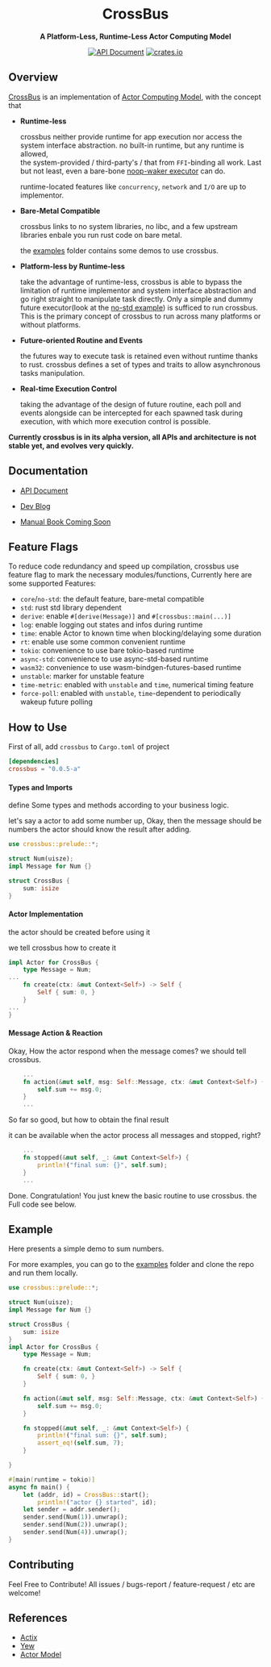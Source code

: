 <div align="center">
  <h1>CrossBus</h1>
  <p>
    <strong>A Platform-Less, Runtime-Less Actor Computing Model</strong>
  </p>

  <p>

[![API Document](https://img.shields.io/docsrs/crossbus/latest)](https://docs.rs/crossbus)
[![crates.io](https://img.shields.io/crates/v/crossbus.svg)](https://crates.io/crates/crossbus)

  </p>
</div>

## Overview
[CrossBus](https://github.com/hominee/crossbus) is an implementation of
[Actor Computing Model](https://en.wikipedia.org/wiki/Actor_model), 
with the concept that 

- **Runtime-less**

  crossbus neither provide runtime for app execution 
  nor access the system interface abstraction. 
  no built-in runtime, but any runtime is allowed,  
  the system-provided / third-party's / that from 
  `FFI`-binding all work.
  Last but not least, even a bare-bone [noop-waker executor](https://docs.rs/futures-task/latest/futures_task/fn.noop_waker.html)
  can do.

  runtime-located features like `concurrency`, `network` and `I/O`
  are up to implementor. 

- **Bare-Metal Compatible**

  crossbus links to no system libraries, no libc, 
  and a few upstream libraries
  enbale you run rust code on bare metal.

  the [examples](https://github.com/hominee/crossbus/tree/master/examples)
  folder contains some demos to use crossbus. 

- **Platform-less by Runtime-less** 

  take the advantage of runtime-less, crossbus is able to 
  bypass the limitation of runtime implementor and system 
  interface abstraction and go right straight to manipulate 
  task directly. Only a simple and dummy future executor(look at 
   the [no-std example](https://github.com/hominee/crossbus/tree/master/examples/no-std)) is sufficed to run crossbus. This is the primary 
  concept of crossbus to run across many platforms or 
  without platforms. 

- **Future-oriented Routine and Events**

  the futures way to execute task is retained even 
  without runtime thanks to rust. crossbus defines a set of types 
  and traits to allow asynchronous tasks manipulation.

- **Real-time Execution Control**

  taking the advantage of the design of future routine,
  each poll and events alongside can be intercepted for 
  each spawned task during execution, with which more 
  execution control is possible.

**Currently crossbus is in its alpha version, all APIs and architecture 
is not stable yet, and evolves very quickly.**

## Documentation

- [API Document](https://docs.rs/crossbus)

- [Dev Blog](hominee.github.io/crossbus/dev/post/content.html)

- [Manual Book Coming Soon]()

## Feature Flags 
To reduce code redundancy and speed up compilation, crossbus use feature flag to mark the necessary modules/functions, Currently here are some supported Features:

- `core`/`no-std`: the default feature, bare-metal compatible 
- `std`: rust std library dependent
- `derive`: enable `#[derive(Message)]` and `#[crossbus::main(...)]`
- `log`: enable logging out states and infos during runtime
- `time`: enable Actor to known time when blocking/delaying some duration
- `rt`: enable use some common convenient runtime 
- `tokio`: convenience to use bare tokio-based runtime 
- `async-std`: convenience to use async-std-based runtime  
- `wasm32`: convenience to use wasm-bindgen-futures-based runtime 
- `unstable`: marker for unstable feature
- `time-metric`: enabled with `unstable` and `time`, numerical timing feature 
- `force-poll`: enabled with `unstable`, `time`-dependent to periodically wakeup future polling

## How to Use 
First of all, add `crossbus` to `Cargo.toml` of project
```toml 
[dependencies]
crossbus = "0.0.5-a"
```
#### Types and Imports

define Some types and methods according to your business logic.

let's say a actor to add some number up, 
Okay, then the message should be numbers
the actor should know the result after adding.
```rust
use crossbus::prelude::*;

struct Num(uisze);
impl Message for Num {}

struct CrossBus {
    sum: isize
}
```

#### Actor Implementation

the actor should be created before using it

we tell crossbus how to create it

```rust 
impl Actor for CrossBus {
    type Message = Num;
...
    fn create(ctx: &mut Context<Self>) -> Self {
        Self { sum: 0, }
    }
...
}

```

#### Message Action & Reaction

Okay, How the actor respond when the message comes?
we should tell crossbus.

```rust 
    ...
    fn action(&mut self, msg: Self::Message, ctx: &mut Context<Self>) {
        self.sum += msg.0;
    }
    ...

```
So far so good, but how to obtain the final result 

it can be available when the actor process all messages 
and stopped, right? 

```rust 
    ...
    fn stopped(&mut self, _: &mut Context<Self>) {
        println!("final sum: {}", self.sum);
    }
    ...
```

Done. Congratulation! You just knew the basic routine to use crossbus.
the Full code see below.

## Example
Here presents a simple demo to sum numbers.

For more examples, you can go to the [examples](https://github.com/hominee/crossbus/tree/master/examples) folder
and clone the repo and run them locally.

```rust 
use crossbus::prelude::*;

struct Num(uisze);
impl Message for Num {}

struct CrossBus {
    sum: isize
}
impl Actor for CrossBus {
    type Message = Num;

    fn create(ctx: &mut Context<Self>) -> Self {
        Self { sum: 0, }
    }

    fn action(&mut self, msg: Self::Message, ctx: &mut Context<Self>) {
        self.sum += msg.0;
    }

    fn stopped(&mut self, _: &mut Context<Self>) {
        println!("final sum: {}", self.sum);
        assert_eq!(self.sum, 7);
    }

}

#[main(runtime = tokio)]
async fn main() {
    let (addr, id) = CrossBus::start();
		println!("actor {} started", id);
    let sender = addr.sender();
    sender.send(Num(1)).unwrap();
    sender.send(Num(2)).unwrap();
    sender.send(Num(4)).unwrap();
}
```

## Contributing

Feel Free to Contribute! All issues / bugs-report / feature-request / etc
are welcome!

## References 

- [Actix](https://actix.rs)
- [Yew](https://yew.rs)
- [Actor Model](https://en.wikipedia.org/wiki/Actor_model)


